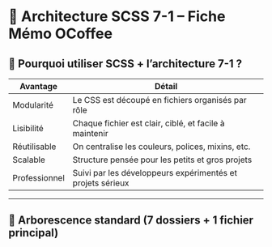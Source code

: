 # 🧠 Architecture SCSS 7-1 – Fiche Mémo OCoffee

## 🎯 Pourquoi utiliser SCSS + l’architecture 7-1 ?

| Avantage      | Détail                                                     |
| ------------- | ---------------------------------------------------------- |
| Modularité    | Le CSS est découpé en fichiers organisés par rôle          |
| Lisibilité    | Chaque fichier est clair, ciblé, et facile à maintenir     |
| Réutilisable  | On centralise les couleurs, polices, mixins, etc.          |
| Scalable      | Structure pensée pour les petits et gros projets           |
| Professionnel | Suivi par les développeurs expérimentés et projets sérieux |

---

## 📁 Arborescence standard (7 dossiers + 1 fichier principal)